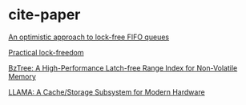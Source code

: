# cite-paper

[An optimistic approach to lock-free FIFO queues](https://people.csail.mit.edu/edya/publications/OptimisticFIFOQueue-journal.pdf)

[Practical lock-freedom](https://www.cl.cam.ac.uk/techreports/UCAM-CL-TR-579.pdf)

[BzTree: A High-Performance Latch-free Range Index for Non-Volatile Memory](https://www.cs.cmu.edu/~jarulraj/papers/2018.bztree.vldb.pdf)

[LLAMA: A Cache/Storage Subsystem for Modern Hardware](http://www.vldb.org/pvldb/vol6/p877-levandoski.pdf)

